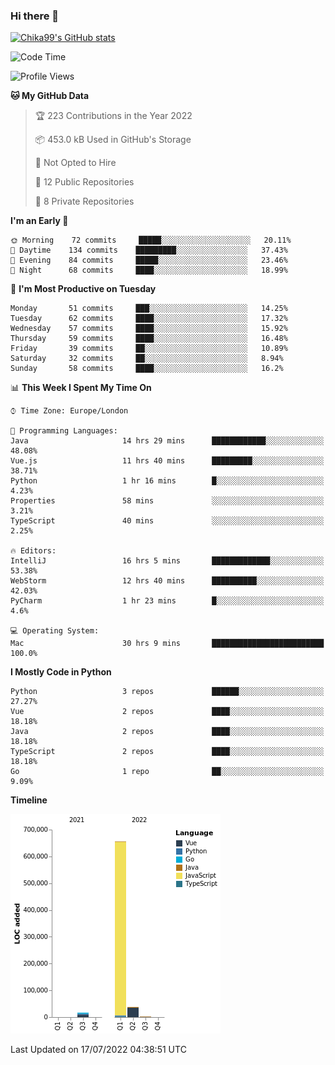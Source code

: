 ### Hi there 👋
[![Chika99's GitHub stats](https://github-readme-stats.vercel.app/api?username=Chika99&count_private=true&show_icons=true)](https://github.com/anuraghazra/github-readme-stats)

<!--START_SECTION:waka-->
![Code Time](http://img.shields.io/badge/Code%20Time-0%20secs-blue)

![Profile Views](http://img.shields.io/badge/Profile%20Views-21-blue)

**🐱 My GitHub Data** 

> 🏆 223 Contributions in the Year 2022
 > 
> 📦 453.0 kB Used in GitHub's Storage 
 > 
> 🚫 Not Opted to Hire
 > 
> 📜 12 Public Repositories 
 > 
> 🔑 8 Private Repositories  
 > 
**I'm an Early 🐤** 

```text
🌞 Morning    72 commits     █████░░░░░░░░░░░░░░░░░░░░   20.11% 
🌆 Daytime    134 commits    █████████░░░░░░░░░░░░░░░░   37.43% 
🌃 Evening    84 commits     █████░░░░░░░░░░░░░░░░░░░░   23.46% 
🌙 Night      68 commits     ████░░░░░░░░░░░░░░░░░░░░░   18.99%

```
📅 **I'm Most Productive on Tuesday** 

```text
Monday       51 commits     ███░░░░░░░░░░░░░░░░░░░░░░   14.25% 
Tuesday      62 commits     ████░░░░░░░░░░░░░░░░░░░░░   17.32% 
Wednesday    57 commits     ████░░░░░░░░░░░░░░░░░░░░░   15.92% 
Thursday     59 commits     ████░░░░░░░░░░░░░░░░░░░░░   16.48% 
Friday       39 commits     ██░░░░░░░░░░░░░░░░░░░░░░░   10.89% 
Saturday     32 commits     ██░░░░░░░░░░░░░░░░░░░░░░░   8.94% 
Sunday       58 commits     ████░░░░░░░░░░░░░░░░░░░░░   16.2%

```


📊 **This Week I Spent My Time On** 

```text
⌚︎ Time Zone: Europe/London

💬 Programming Languages: 
Java                     14 hrs 29 mins      ████████████░░░░░░░░░░░░░   48.08% 
Vue.js                   11 hrs 40 mins      █████████░░░░░░░░░░░░░░░░   38.71% 
Python                   1 hr 16 mins        █░░░░░░░░░░░░░░░░░░░░░░░░   4.23% 
Properties               58 mins             ░░░░░░░░░░░░░░░░░░░░░░░░░   3.21% 
TypeScript               40 mins             ░░░░░░░░░░░░░░░░░░░░░░░░░   2.25%

🔥 Editors: 
IntelliJ                 16 hrs 5 mins       █████████████░░░░░░░░░░░░   53.38% 
WebStorm                 12 hrs 40 mins      ██████████░░░░░░░░░░░░░░░   42.03% 
PyCharm                  1 hr 23 mins        █░░░░░░░░░░░░░░░░░░░░░░░░   4.6%

💻 Operating System: 
Mac                      30 hrs 9 mins       █████████████████████████   100.0%

```

**I Mostly Code in Python** 

```text
Python                   3 repos             ██████░░░░░░░░░░░░░░░░░░░   27.27% 
Vue                      2 repos             ████░░░░░░░░░░░░░░░░░░░░░   18.18% 
Java                     2 repos             ████░░░░░░░░░░░░░░░░░░░░░   18.18% 
TypeScript               2 repos             ████░░░░░░░░░░░░░░░░░░░░░   18.18% 
Go                       1 repo              ██░░░░░░░░░░░░░░░░░░░░░░░   9.09%

```


**Timeline**

![Chart not found](https://raw.githubusercontent.com/Chika99/Chika99/main/charts/bar_graph.png) 


 Last Updated on 17/07/2022 04:38:51 UTC
<!--END_SECTION:waka-->

<!--
**Chika99/Chika99** is a ✨ _special_ ✨ repository because its `README.md` (this file) appears on your GitHub profile.

Here are some ideas to get you started:

- 🔭 I’m currently working on ...
- 🌱 I’m currently learning ...
- 👯 I’m looking to collaborate on ...
- 🤔 I’m looking for help with ...
- 💬 Ask me about ...
- 📫 How to reach me: ...
- 😄 Pronouns: ...
- ⚡ Fun fact: ...
-->

